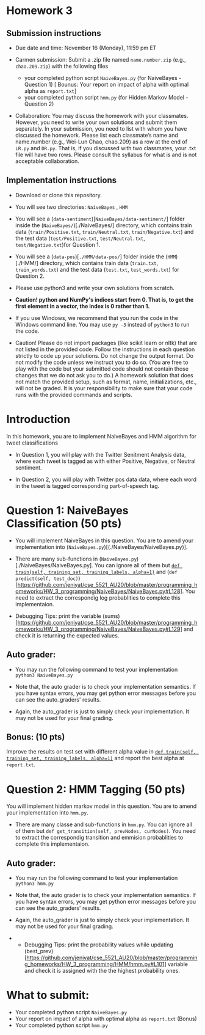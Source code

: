 # Homework 3

## Submission instructions

* Due date and time: November 16 (Monday), 11:59 pm ET

* Carmen submission: 
Submit a .zip file named `name.number.zip` (e.g., `chao.209.zip`) with the following files
  - your completed python script `NaiveBayes.py` (for NaiveBayes - Question 1) [ Bounus: Your report on impact of alpha with optimal alpha as `report.txt`]
  - your completed python script `hmm.py` (for Hidden Markov Model - Question 2)
 
* Collaboration: You may discuss the homework with your classmates. However, you need to write your own solutions and submit them separately. In your submission, you need to list with whom you have discussed the homework. Please list each classmate’s name and name.number (e.g., Wei-Lun Chao, chao.209) as a row at the end of `LR.py` and `DR.py`. That is, if you discussed with two classmates, your .txt file will have two rows. Please consult the syllabus for what is and is not acceptable collaboration.

## Implementation instructions

* Download or clone this repository.

* You will see two directories: `NaiveBayes` , `HMM`

* You will see a (`data-sentiment`)[`NaiveBayes/data-sentiment/`] folder inside the  (`NaiveBayes/`)[./NaiveBayes/] directory, which contains train data (`train/Positive.txt`, `train/Neutral.txt`, `train/Negative.txt`) and the test data (`test/Positive.txt`, `test/Neutral.txt`, `test/Negative.txt`)for  Question 1.

* You will see a (`data-pos`)[`./HMM/data-pos/`] folder inside the (`HMM`)[./HMM/] directory, which contains train data (`train.txt`,  `train_words.txt`) and the test data (`test.txt`,  `test_words.txt`) for  Question 2.


* Please use python3 and write your own solutions from scratch. 

* **Caution! python and NumPy's indices start from 0. That is, to get the first element in a vector, the index is 0 rather than 1.**

* If you use Windows, we recommend that you run the code in the Windows command line. You may use `py -3` instead of `python3` to run the code.

* Caution! Please do not import packages (like scikit learn or nltk) that are not listed in the provided code. Follow the instructions in each question strictly to code up your solutions. Do not change the output format. Do not modify the code unless we instruct you to do so. (You are free to play with the code but your submitted code should not contain those changes that we do not ask you to do.) A homework solution that does not match the provided setup, such as format, name, initializations, etc., will not be graded. It is your responsibility to make sure that your code runs with the provided commands and scripts.



# Introduction

In this homework, you are to implement NaiveBayes and HMM algorithm for tweet classifications

* In Question 1, you will play with the Twitter Senitment Analysis data, where each tweet is tagged as with either Positive, Negative, or Neutral sentiment.


* In Question 2, you will play with Twitter pos data data, where each word in the tweet is tagged corresponding part-of-speech tag.



# Question 1: NaiveBayes Classification (50 pts)

* You will implement NaiveBayes in this question. You are to amend your implementation into (`NaiveBayes.py`)[(./NaiveBayes/NaiveBayes.py)].

* There are many sub-functions in  (`NaiveBayes.py`)[./NaiveBayes/NaiveBayes.py]. You can ignore all of them but [`def train(self, training_set, training_labels, alpha=1)`](https://github.com/jeniyat/cse_5521_AU20/blob/master/programming_homeworks/HW_3_programming/NaiveBayes/NaiveBayes.py#L104) and (`def predict(self, test_doc)`)[https://github.com/jeniyat/cse_5521_AU20/blob/master/programming_homeworks/HW_3_programming/NaiveBayes/NaiveBayes.py#L128]. You need to extract the correspondig log probablities to complete this implementaion.

* Debugging Tips: print the variable (sums)[https://github.com/jeniyat/cse_5521_AU20/blob/master/programming_homeworks/HW_3_programming/NaiveBayes/NaiveBayes.py#L129] and check it is returning the expected values.
  

## Auto grader:

* You may run the following command to test your implementation<br/>
`python3 NaiveBayes.py`<br/>

* Note that, the auto grader is to check your implementation semantics. If you have syntax errors, you may get python error messages before you can see the auto_graders' results.

* Again, the auto_grader is just to simply check your implementation. It may not be used for your final grading.

## Bonus: (10 pts)

Improve the results on test set with different alpha value in [`def train(self, training_set, training_labels, alpha=1)`](https://github.com/jeniyat/cse_5521_AU20/blob/master/programming_homeworks/HW_3_programming/NaiveBayes/NaiveBayes.py#L104) and report the best alpha at `report.txt`.



# Question 2: HMM Tagging (50 pts)

 You will implement hidden markov model in this question. You are to amend your implementation into `hmm.py`.

* There are many classe and sub-functions in `hmm.py`. You can ignore all of them but `def get_transition(self, prevNodes, curNodes)`. You need to extract the correspondig transition and emmision probablities to complete this implementaion.
  

## Auto grader:

* You may run the following command to test your implementation<br/>
`python3 hmm.py`<br/>

* Note that, the auto grader is to check your implementation semantics. If you have syntax errors, you may get python error messages before you can see the auto_graders' results.

* Again, the auto_grader is just to simply check your implementation. It may not be used for your final grading.

* * Debugging Tips: print the probability values while updating (best_prev)[https://github.com/jeniyat/cse_5521_AU20/blob/master/programming_homeworks/HW_3_programming/HMM/hmm.py#L101] variable and check it is assigned with the the highest probability ones.


# What to submit:

* Your completed python script `NaiveBayes.py`
* Your report on impact of alpha with optimal alpha as `report.txt` (Bonus)
* Your completed python script `hmm.py`

